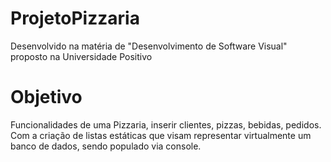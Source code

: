 # ProjetoPizzaria

Desenvolvido na matéria de "Desenvolvimento de Software Visual" proposto na Universidade Positivo
 
# Objetivo

Funcionalidades de uma Pizzaria, inserir clientes, pizzas, bebidas, pedidos. Com a criação de listas estáticas que visam representar virtualmente um banco de dados, sendo populado via console.

